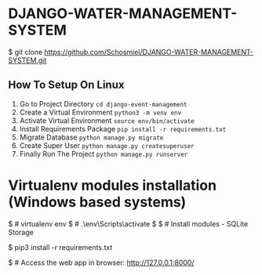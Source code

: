 # DJANGO-WATER-MANAGEMENT-SYSTEM



$ git clone https://github.com/Schosmiel/DJANGO-WATER-MANAGEMENT-SYSTEM.git



## How To Setup On Linux
 
1. Go to Project Directory `cd django-event-management`
2. Create a Virtual Environment `python3 -m venv env`
3. Activate Virtual Environment `source env/bin/activate`
4. Install Requirements Package `pip install -r requirements.txt`
5. Migrate Database `python manage.py migrate`
6. Create Super User `python manage.py createsuperuser`
7. Finally Run The Project `python manage.py runserver`


# Virtualenv modules installation (Windows based systems)
$ # virtualenv env
$ # .\env\Scripts\activate
$
$ # Install modules - SQLite Storage

$ pip3 install -r requirements.txt

$ # Access the web app in browser: http://127.0.0.1:8000/




